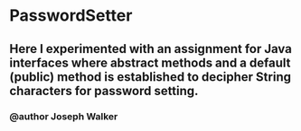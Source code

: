 # PasswordSetter

## Here I experimented with an assignment for Java interfaces where abstract methods and a default (public) method is established to decipher String characters for password setting. 

### @author Joseph Walker
